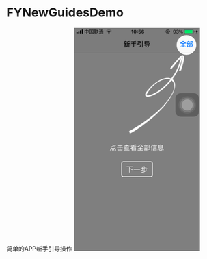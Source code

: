# FYNewGuidesDemo
简单的APP新手引导操作
![Image text](https://github.com/SingleSun/FYNewGuidesDemo/blob/master/guide.png)

